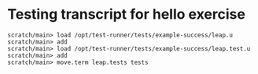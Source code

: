 # Testing transcript for hello exercise

```ucm
scratch/main> load /opt/test-runner/tests/example-success/leap.u
scratch/main> add
scratch/main> load /opt/test-runner/tests/example-success/leap.test.u
scratch/main> add
scratch/main> move.term leap.tests tests
```

